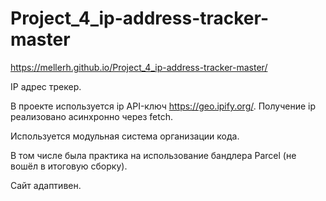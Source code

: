 # Project_4_ip-address-tracker-master

https://mellerh.github.io/Project_4_ip-address-tracker-master/

IP адрес трекер.

В проекте используется ip API-ключ https://geo.ipify.org/. Получение ip реализовано асинхронно через fetch. 

Используется модульная система организации кода. 

В том числе была практика на использование бандлера Parcel (не вошёл в итоговую сборку).

Сайт адаптивен.
